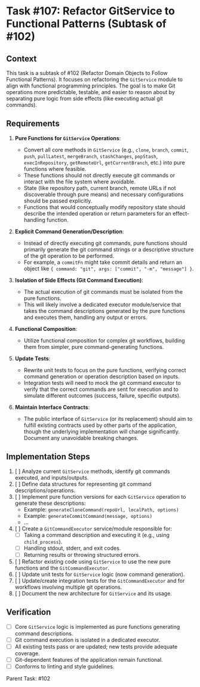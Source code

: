 # Task #107: Refactor GitService to Functional Patterns (Subtask of #102)

## Context

This task is a subtask of #102 (Refactor Domain Objects to Follow Functional Patterns). It focuses on refactoring the `GitService` module to align with functional programming principles. The goal is to make Git operations more predictable, testable, and easier to reason about by separating pure logic from side effects (like executing actual git commands).

## Requirements

1.  **Pure Functions for `GitService` Operations**:

    - Convert all core methods in `GitService` (e.g., `clone`, `branch`, `commit`, `push`, `pullLatest`, `mergeBranch`, `stashChanges`, `popStash`, `execInRepository`, `getRemoteUrl`, `getCurrentBranch`, etc.) into pure functions where feasible.
    - These functions should not directly execute git commands or interact with the file system where avoidable.
    - State (like repository path, current branch, remote URLs if not discoverable through pure means) and necessary configurations should be passed explicitly.
    - Functions that would conceptually modify repository state should describe the intended operation or return parameters for an effect-handling function.

2.  **Explicit Command Generation/Description**:

    - Instead of directly executing git commands, pure functions should primarily generate the git command strings or a descriptive structure of the git operation to be performed.
    - For example, a `commitFn` might take commit details and return an object like `{ command: "git", args: ["commit", "-m", "message"] }`.

3.  **Isolation of Side Effects (Git Command Execution)**:

    - The actual execution of git commands must be isolated from the pure functions.
    - This will likely involve a dedicated executor module/service that takes the command descriptions generated by the pure functions and executes them, handling any output or errors.

4.  **Functional Composition**:

    - Utilize functional composition for complex git workflows, building them from simpler, pure command-generating functions.

5.  **Update Tests**:

    - Rewrite unit tests to focus on the pure functions, verifying correct command generation or operation description based on inputs.
    - Integration tests will need to mock the git command executor to verify that the correct commands are sent for execution and to simulate different outcomes (success, failure, specific outputs).

6.  **Maintain Interface Contracts**:
    - The public interface of `GitService` (or its replacement) should aim to fulfill existing contracts used by other parts of the application, though the underlying implementation will change significantly. Document any unavoidable breaking changes.

## Implementation Steps

1.  [ ] Analyze current `GitService` methods, identify git commands executed, and inputs/outputs.
2.  [ ] Define data structures for representing git command descriptions/operations.
3.  [ ] Implement pure function versions for each `GitService` operation to generate these descriptions:
    - Example: `generateCloneCommand(repoUrl, localPath, options)`
    - Example: `generateCommitCommand(message, options)`
    - ...
4.  [ ] Create a `GitCommandExecutor` service/module responsible for:
    - [ ] Taking a command description and executing it (e.g., using `child_process`).
    - [ ] Handling stdout, stderr, and exit codes.
    - [ ] Returning results or throwing structured errors.
5.  [ ] Refactor existing code using `GitService` to use the new pure functions and the `GitCommandExecutor`.
6.  [ ] Update unit tests for `GitService` logic (now command generation).
7.  [ ] Update/create integration tests for the `GitCommandExecutor` and for workflows involving multiple git operations.
8.  [ ] Document the new architecture for `GitService` and its usage.

## Verification

- [ ] Core `GitService` logic is implemented as pure functions generating command descriptions.
- [ ] Git command execution is isolated in a dedicated executor.
- [ ] All existing tests pass or are updated; new tests provide adequate coverage.
- [ ] Git-dependent features of the application remain functional.
- [ ] Conforms to linting and style guidelines.

Parent Task: #102

